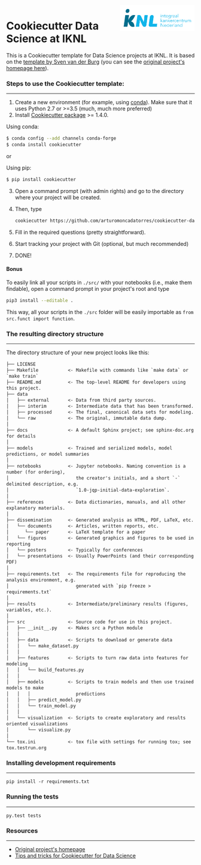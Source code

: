<img src="https://github.com/IKNL/guidelines/blob/master/resources/logos/iknl_nl.png?raw=true" width=200 align="right">

# Cookiecutter Data Science at IKNL

This is a Cookiecutter template for Data Science projects at IKNL. It is based on the [template by Sven van der Burg](https://github.com/svenvanderburg/cookiecutter-data-science) (you can see the [original project's homepage here](http://drivendata.github.io/cookiecutter-data-science/)).

### Steps to use the Cookiecutter template:
-----------

1. Create a new environment (for example, using [conda](https://docs.conda.io/projects/conda/en/latest/user-guide/tasks/manage-environments.html#creating-an-environment-with-commands)). Make sure that it uses Python 2.7 or >=3.5 (much, much more preferred)
2. Install [Cookiecutter package](http://cookiecutter.readthedocs.org/en/latest/installation.html) >= 1.4.0.

Using conda:

``` bash
$ conda config --add channels conda-forge
$ conda install cookiecutter
```

or

Using pip:
``` bash
$ pip install cookiecutter
```
3. Open a command prompt (with admin rights) and go to the directory where your project will be created.
4. Then, type

   ``` bash
   cookiecutter https://github.com/arturomoncadatorres/cookiecutter-data-science-iknl
   ```
5. Fill in the required questions (pretty straightforward).
6. Start tracking your project with Git (optional, but much recommended)
7. DONE!

#### Bonus
To easily link all your scripts in `./src/` with your notebooks (i.e., make them findable), open a command prompt in your project's root and type

``` bash
pip3 install --editable .
```

This way, all your scripts in the `./src` folder will be easily importable as `from src.funct import function`.

### The resulting directory structure
------------

The directory structure of your new project looks like this:

```
├── LICENSE
├── Makefile           <- Makefile with commands like `make data` or `make train`
├── README.md          <- The top-level README for developers using this project.
├── data
│   ├── external       <- Data from third party sources.
│   ├── interim        <- Intermediate data that has been transformed.
│   ├── processed      <- The final, canonical data sets for modeling.
│   └── raw            <- The original, immutable data dump.
│
├── docs               <- A default Sphinx project; see sphinx-doc.org for details
│
├── models             <- Trained and serialized models, model predictions, or model summaries
│
├── notebooks          <- Jupyter notebooks. Naming convention is a number (for ordering),
│                         the creator's initials, and a short `-` delimited description, e.g.
│                         `1.0-jqp-initial-data-exploration`.
│
├── references         <- Data dictionaries, manuals, and all other explanatory materials.
│
├── dissemination      <- Generated analysis as HTML, PDF, LaTeX, etc.
│   └── documents      <- Articles, written reports, etc.
│      └── paper       <- LaTeX template for a paper
│   └── figures        <- Generated graphics and figures to be used in reporting
│   └── posters        <- Typically for conferences
│   └── presentations  <- Usually PowerPoints (and their corresponding PDF)
│
├── requirements.txt   <- The requirements file for reproducing the analysis environment, e.g.
│                         generated with `pip freeze > requirements.txt`
│
├── results            <- Intermediate/preliminary results (figures, variables, etc.).
│
├── src                <- Source code for use in this project.
│   ├── __init__.py    <- Makes src a Python module
│   │
│   ├── data           <- Scripts to download or generate data
│   │   └── make_dataset.py
│   │
│   ├── features       <- Scripts to turn raw data into features for modeling
│   │   └── build_features.py
│   │
│   ├── models         <- Scripts to train models and then use trained models to make
│   │   │                 predictions
│   │   ├── predict_model.py
│   │   └── train_model.py
│   │
│   └── visualization  <- Scripts to create exploratory and results oriented visualizations
│       └── visualize.py
│
└── tox.ini            <- tox file with settings for running tox; see tox.testrun.org
```

### Installing development requirements
------------

    pip install -r requirements.txt

### Running the tests
------------

    py.test tests

### Resources
------------
- [Original project's homepage](http://drivendata.github.io/cookiecutter-data-science/)
- [Tips and tricks for Cookiecutter for Data Science](https://medium.com/@rrfd/cookiecutter-data-science-organize-your-projects-atom-and-jupyter-2be7862f487e)
